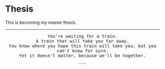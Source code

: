# Thesis



This is becoming my master thesis.

***

<p style="text-align: center"; style="background-color:lightgray";> <TT>You're waiting for a train.<br/>
A train that will take you far away.<br/>
You know where you hope this train will take you, but you can't know for sure.<br/>
Yet it doesn't matter, because we'll be together.</TT> </p>




<p style="text-align: center;">``````
</p>
